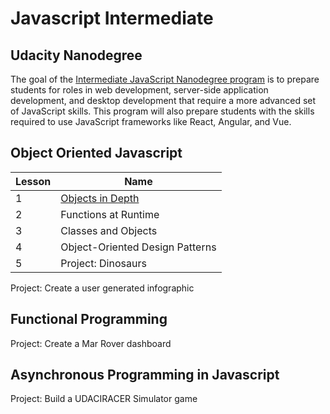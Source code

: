 # Javascript Intermediate
## Udacity Nanodegree

The goal of the [Intermediate JavaScript Nanodegree program](https://www.udacity.com/course/intermediate-javascript-nanodegree--nd032) is to prepare students for roles in web development, server-side application development, and desktop development that require a more advanced set of JavaScript skills. This program will also prepare students with the skills required to use JavaScript frameworks like React, Angular, and Vue.

## Object Oriented Javascript

| Lesson | Name |
|--------|------|
| 1      | [Objects in Depth](https://github.com/rosera/javascript-intermediate/blob/master/object-oriented-javascript/lesson-1.md) |
| 2      | Functions at Runtime |
| 3      | Classes and Objects  |
| 4      | Object-Oriented Design Patterns |
| 5      | Project: Dinosaurs |


Project: Create a user generated infographic

## Functional Programming

Project: Create a Mar Rover dashboard

## Asynchronous Programming in Javascript

Project: Build a UDACIRACER Simulator game
